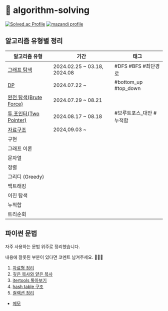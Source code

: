 # 🐯 algorithm-solving

[![Solved.ac Profile](http://mazassumnida.wtf/api/v2/generate_badge?boj=leedrkr323&hide_border=true)](https://solved.ac/leedrkr323/)
[![mazandi profile](http://mazandi.herokuapp.com/api?handle=leedrkr323&theme=warm)](https://solved.ac/leedrkr323/)

## 알고리즘 유형별 정리

| 알고리즘 유형                                         | 기간                          | 태그                   |
|-------------------------------------------------|-----------------------------|----------------------|
| [그래프 탐색](BOJ/graph_traversal/README.md)         | 2024.02.25 ~ 03.18, 2024.08 | #DFS #BFS #최단경로      |
| [DP](BOJ/dynamic_programming/README.md)         | 2024.07.22 ~                | #bottom_up #top_down |
| [완전 탐색(Brute Force)](BOJ/brute_force/README.md) | 2024.07.29 ~ 08.21          |                      |
| [투 포인터(Two Pointer)](BOJ/two_pointer/README.md) | 2024.08.17 ~ 08.18          | #브루트포스_대안 #누적합       |
| [자료구조](BOJ/data_structure/README.md)            | 2024,09.03 ~                |                      |
| 구현                                              |                             |                      |
| 그래프 이론                                          |                             |                      |
| 문자열                                             |                             |                      |
| 정렬                                              |                             |                      |
| 그리디 (Greedy)                                    |                             |                      |
| 백트래킹                                            |                             |                      |
| 이진 탐색                                           |                             |                      |
| 누적합                                             |                             |                      |
| 트리순회                                            |                             |                      |

## 파이썬 문법

자주 사용하는 문법 위주로 정리했습니다.

내용에 잘못된 부분이 있다면 코멘트 남겨주세요. 🙇🏻‍♀️

1. [자료형 정리](/python/data_type.md)
2. [깊은 복사와 얕은 복사](/python/copy.md)
3. [itertools 톺아보기](/python/itertools.md)
4. [hash table 구조](/python/hashtable.md)
5. [컬렉션 정리](/python/collection.md)

+ [메모](python/convention.md)
